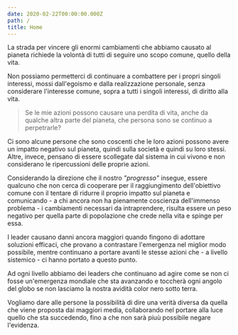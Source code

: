 ```yaml
---
date: 2020-02-22T00:00:00.000Z
path: /
title: Home
---
```


La strada per vincere gli enormi cambiamenti che abbiamo causato al pianeta richiede la volontà di tutti di seguire uno scopo comune, quello della vita.

Non possiamo permetterci di continuare a combattere per i propri singoli interessi, mossi dall'egoismo e dalla realizzazione personale, senza considerare l'interesse comune, sopra a tutti i singoli interessi, di diritto alla vita.

> Se le mie azioni possono causare una perdita di vita, anche da qualche altra parte del pianeta, che persona sono se continuo a perpetrarle?

Ci sono alcune persone che sono coscenti che le loro azioni possono avere un impatto negativo sul pianeta, quindi sulla società e quindi su loro stessi. Altre, invece, pensano di essere scollegate dal sistema in cui vivono e non considerano le ripercussioni delle proprie azioni.

Considerando la direzione che il nostro *"progresso"* insegue, essere qualcuno che non cerca di cooperare per il raggiungimento dell'obiettivo comune con il tentare di ridurre il proprio impatto sul pianeta e comunicando - a chi ancora non ha pienamente coscienza dell'immenso problema - i cambiamenti necessari da intraprendere, risulta essere un peso negativo per quella parte di popolazione che crede nella vita e spinge per essa.

I leader causano danni ancora maggiori quando fingono di adottare soluzioni efficaci, che provano a contrastare l'emergenza nel miglior modo possibile, mentre continuano a portare avanti le stesse azioni che - a livello sistemico - ci hanno portato a questo punto.

Ad ogni livello abbiamo dei leaders che continuano ad agire come se non ci fosse un'emergenza mondiale che sta avanzando e toccherà ogni angolo del globo se non lasciamo la nostra avidità color nero sotto terra.

Vogliamo dare alle persone la possibilità di dire una verità diversa da quella che viene proposta dai maggiori media, collaborando nel portare alla luce quello che sta succedendo, fino a che non sarà piuù possibile negare l'evidenza.
